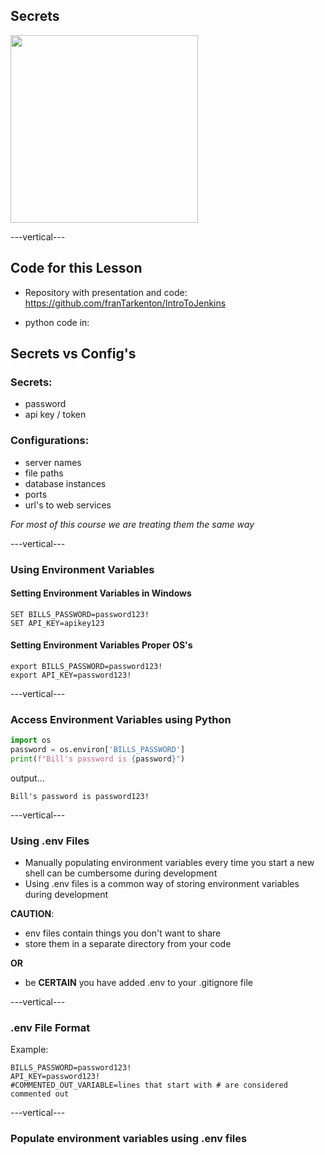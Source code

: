 ## Secrets

<img src="https://i5.walmartimages.com/asr/b1d6a172-de39-4cd5-be1f-2614c5d64fdf_1.a6ba6c721e7618a6378fbb547752a5b2.jpeg?odnHeight=450&odnWidth=450&odnBg=ffffff" width="300px">

---vertical---

## Code for this Lesson

* Repository with presentation and code:
https://github.com/franTarkenton/IntroToJenkins

* python code in:

<!-- .slide: class="left" element="-->
## Secrets vs Config's

### Secrets:

* password
* api key / token

### Configurations:

* server names
* file paths
* database instances
* ports
* url's to web services

*For most of this course we are treating them the same way*<!-- .element: class="smallersize1" -->

---vertical---


### Using Environment Variables

#### Setting Environment Variables in Windows

```
SET BILLS_PASSWORD=password123!
SET API_KEY=apikey123
```

#### Setting Environment Variables Proper OS's

```
export BILLS_PASSWORD=password123!
export API_KEY=password123!
```

---vertical---

### Access Environment Variables using Python

```python
import os
password = os.environ['BILLS_PASSWORD']
print(f"Bill's password is {password}")
```
output...
```
Bill's password is password123!
```

---vertical---


### Using .env Files

* Manually populating environment variables every time you start a new shell can be cumbersome during development
* Using .env files is a common way of storing environment variables during development

**CAUTION**: <!-- .element: class="red" -->
* env files contain things you don't want to share
* store them in a separate directory from your code

**OR**

* be **CERTAIN** you have added .env to your .gitignore file

---vertical---

### .env File Format

Example:
```
BILLS_PASSWORD=password123!
API_KEY=password123!
#COMMENTED_OUT_VARIABLE=lines that start with # are considered commented out
```

---vertical---

### Populate environment variables using .env files



